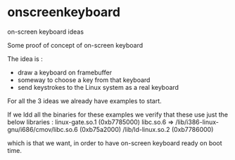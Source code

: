 onscreenkeyboard
================

on-screen keyboard ideas


Some proof of concept of on-screen keyboard

The idea is :

 - draw a keyboard on framebuffer
 - someway to choose a key from that keyboard
 - send keystrokes to the Linux system as a real keyboard

For all the 3 ideas we already have examples to start.

If we ldd all the binaries for these examples we 
verify that these use just the below libraries :
        linux-gate.so.1 (0xb7785000)
        libc.so.6 => /lib/i386-linux-gnu/i686/cmov/libc.so.6 (0xb75a2000)
        /lib/ld-linux.so.2 (0xb7786000)

which is that we want, in order to have on-screen keyboard ready on boot time.
